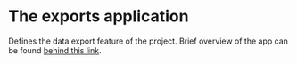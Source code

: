 # The exports application

Defines the data export feature of the project. Brief overview of the app can be found 
[behind this link](../../documentation/exports.md).